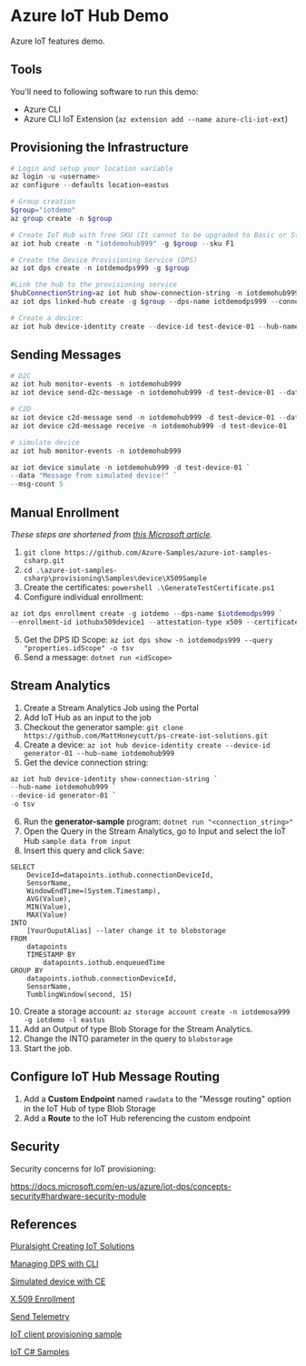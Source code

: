 # Azure IoT Hub Demo

Azure IoT features demo.

## Tools

You'll need to following software to run this demo:

* Azure CLI
* Azure CLI IoT Extension (`az extension add --name azure-cli-iot-ext`)

## Provisioning the Infrastructure

```powershell
# Login and setup your location variable
az login -u <username>
az configure --defaults location=eastus

# Group creation
$group="iotdemo"
az group create -n $group

# Create IoT Hub with free SKU (It cannot to be upgraded to Basic or Standard)
az iot hub create -n "iotdemohub999" -g $group --sku F1

# Create the Device Provisioning Service (DPS)
az iot dps create -n iotdemodps999 -g $group

#Link the hub to the provisioning service
$hubConnectionString=az iot hub show-connection-string -n iotdemohub999 -o tsv
az iot dps linked-hub create -g $group --dps-name iotdemodps999 --connection-string $hubConnectionString

# Create a device:
az iot hub device-identity create --device-id test-device-01 --hub-name iotdemohub999
```

## Sending Messages

```powershell
# D2C
az iot hub monitor-events -n iotdemohub999
az iot device send-d2c-message -n iotdemohub999 -d test-device-01 --data 'Hello from Azure CLI'

# C2D
az iot device c2d-message send -n iotdemohub999 -d test-device-01 --data 'Hello, device, from Azure CLI'
az iot device c2d-message receive -n iotdemohub999 -d test-device-01

# simulate device
az iot hub monitor-events -n iotdemohub999

az iot device simulate -n iotdemohub999 -d test-device-01 `
--data "Message from simulated device!" `
--msg-count 5
```

## Manual Enrollment

*These steps are shortened from [this Microsoft article](https://docs.microsoft.com/en-us/azure/iot-dps/quick-create-simulated-device-x509-csharp).*

1. `git clone https://github.com/Azure-Samples/azure-iot-samples-csharp.git`
2. `cd .\azure-iot-samples-csharp\provisioning\Samples\device\X509Sample`
3. Create the certificates: `powershell .\GenerateTestCertificate.ps1`
4. Configure individual enrollment:
```powershell
az iot dps enrollment create -g iotdemo --dps-name $iotdemodps999 `
--enrollment-id iothubx509device1 --attestation-type x509 --certificate-path certificate.cer
```
5. Get the DPS ID Scope: `az iot dps show -n iotdemodps999 --query "properties.idScope" -o tsv`
6. Send a message: `dotnet run <idScope>`

## Stream Analytics

1. Create a Stream Analytics Job using the Portal
2. Add IoT Hub as an input to the job
3. Checkout the generator sample: `git clone https://github.com/MattHoneycutt/ps-create-iot-solutions.git`
4. Create a device: `az iot hub device-identity create --device-id generator-01 --hub-name iotdemohub999`
5. Get the device connection string:

```powershell
az iot hub device-identity show-connection-string `
--hub-name iotdemohub999 `
--device-id generator-01 `
-o tsv
```
6. Run the **generator-sample** program: `dotnet run "<connection_string>"`
7. Open the Query in the Stream Analytics, go to Input and select the IoT Hub `sample data from input`
9. Insert this query and click <kbd>Save</kbd>:

```
SELECT
	DeviceId=datapoints.iothub.connectionDeviceId,
	SensorName,
	WindowEndTime=(System.Timestamp),
	AVG(Value),
	MIN(Value),
	MAX(Value)
INTO
	[YourOuputAlias] --later change it to blobstorage
FROM
	datapoints
	TIMESTAMP BY
		datapoints.iothub.enqueuedTime
GROUP BY
	datapoints.iothub.connectionDeviceId,
	SensorName,
	TumblingWindow(second, 15)
```
10. Create a storage account: `az storage account create -n iotdemosa999 -g iotdemo -l eastus`
11. Add an Output of type Blob Storage for the Stream Analytics.
12. Change the INTO parameter in the query to `blobstorage`
13. Start the job.

## Configure IoT Hub Message Routing

1. Add a **Custom Endpoint** named `rawdata` to the "Messge routing" option in the IoT Hub of type Blob Storage
2. Add a **Route** to the IoT Hub referencing the custom endpoint


## Security

Security concerns for IoT provisioning:

https://docs.microsoft.com/en-us/azure/iot-dps/concepts-security#hardware-security-module

## References

[Pluralsight Creating IoT Solutions](https://app.pluralsight.com/library/courses/microsoft-azure-iot-solutions-creating/table-of-contents)

[Managing DPS with CLI](https://docs.microsoft.com/en-us/azure/iot-dps/how-to-manage-dps-with-cli)

[Simulated device with CE](https://docs.microsoft.com/en-us/azure/iot-dps/quick-create-simulated-device-x509-csharp)

[X.509 Enrollment](https://docs.microsoft.com/en-us/azure/iot-dps/quick-enroll-device-x509-csharp)

[Send Telemetry](https://docs.microsoft.com/en-us/azure/iot-hub/quickstart-send-telemetry-dotnet)

[IoT client provisioning sample](https://github.com/MattHoneycutt/ps-create-iot-solutions/tree/master/device-provisioning-sample)

[IoT C# Samples](https://github.com/MattHoneycutt/ps-create-iot-solutions)
